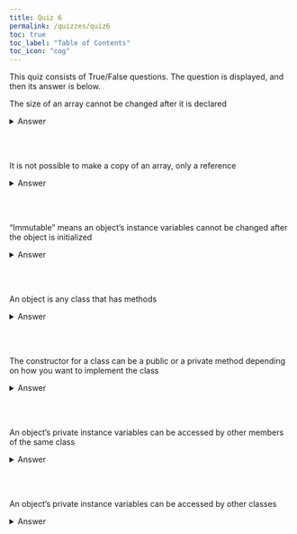 ```yaml
---
title: Quiz 6
permalink: /quizzes/quiz6
toc: true
toc_label: "Table of Contents"
toc_icon: "cog"
---
```


This quiz consists of True/False questions. The question is displayed, and then its answer is below. 


The size of an array cannot be changed after it is declared

<details><summary>Answer</summary>
<b>True.</b> Array lengths are fixed. Other data structures allow for more general sizing. 
</details>

<br><br>

It is not possible to make a copy of an array, only a reference

<details><summary>Answer</summary>
<b>False.</b> By default, arrays are copied by reference, not by value, but it is entirely possible to make a true copy with the "new" keyword. 
</details>

<br><br>

“Immutable” means an object’s instance variables cannot be changed after the object is initialized 

<details><summary>Answer</summary>
<b>True.</b> Immutable objects can be overwritten but not changed directly.
</details>

<br><br>

An object is any class that has methods

<details><summary>Answer</summary>
<b>False.</b> An object is an instance of a class. An object is to a class as your car is to the concept of a car. 
</details>

<br><br>

The constructor for a class can be a public or a private method depending on how you want to implement the class 

<details><summary>Answer</summary>
<b>Bad question.</b> Basically, yes, a constructor can be public or private, but <i>if you want to instantiate any objects off the class, the constructor must be public</i>. So this really depends on what you mean. 
</details>

<br><br>

An object’s private instance variables can be accessed by other members of the same class

<details><summary>Answer</summary>
<b>True.</b> You can directly access instance variables of the same class. 
</details>

<br><br>

An object’s private instance variables can be accessed by other classes 

<details><summary>Answer</summary>
<b>False.</b> You must write a method to return these values. 
</details>


